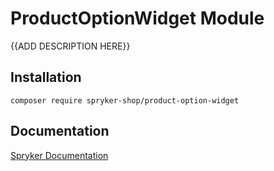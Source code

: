 # ProductOptionWidget Module

{{ADD DESCRIPTION HERE}}

## Installation

```
composer require spryker-shop/product-option-widget
```

## Documentation

[Spryker Documentation](https://academy.spryker.com)
